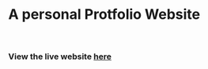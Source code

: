 <h1>A personal Protfolio Website</h1><br>
<h3>View the live website <a href = "https://shurukian.github.io/">here</a>
<br>
